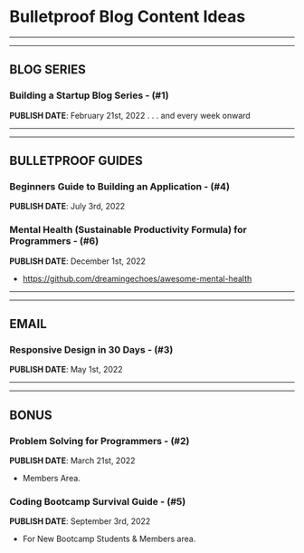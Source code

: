 # Bulletproof Blog Content Ideas

---

---

## BLOG SERIES

### Building a Startup Blog Series - (#1)

**PUBLISH DATE**: February 21st, 2022 . . . and every week onward

---

---

## BULLETPROOF GUIDES

### Beginners Guide to Building an Application - (#4)

**PUBLISH DATE**: July 3rd, 2022

### Mental Health (Sustainable Productivity Formula) for Programmers - (#6)

**PUBLISH DATE**: December 1st, 2022

- https://github.com/dreamingechoes/awesome-mental-health

---

---

## EMAIL

### Responsive Design in 30 Days - (#3)

**PUBLISH DATE**: May 1st, 2022

---

---

## BONUS

### Problem Solving for Programmers - (#2)

**PUBLISH DATE**: March 21st, 2022

- Members Area.

### Coding Bootcamp Survival Guide - (#5)

**PUBLISH DATE**: September 3rd, 2022

- For New Bootcamp Students & Members area.
